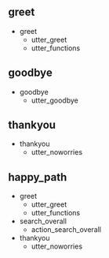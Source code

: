 ## greet
* greet
    - utter_greet
    - utter_functions

## goodbye
* goodbye
    - utter_goodbye

## thankyou
* thankyou
    - utter_noworries

## happy_path
* greet
    - utter_greet
    - utter_functions
* search_overall
    - action_search_overall
* thankyou
    - utter_noworries
